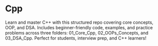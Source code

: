 # Cpp
Learn and master C++ with this structured repo covering core concepts, OOP, and DSA. Includes beginner-friendly code, examples, and practice problems across three folders: 01_Core_Cpp, 02_OOPs_Concepts, and 03_DSA_Cpp. Perfect for students, interview prep, and C++ learners!

